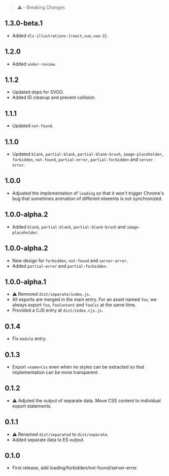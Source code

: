 > ⚠️ - Breaking Changes

## 1.3.0-beta.1

- Added `dls-illustrations-{react,vue,vue-3}`.

## 1.2.0

- Added `under-review`.

## 1.1.2

- Updated deps for SVGO.
- Added ID cleanup and prevent collision.

## 1.1.1

- Updated `not-found`.

## 1.1.0

- Updated `blank`, `partial-blank`, `partial-blank-brush`, `image-placeholder`, `forbidden`, `not-found`, `partial-error`, `partial-forbidden` and `server-error`.

## 1.0.0

- Adjusted the implementation of `loading` so that it won't trigger Chrome's bug that sometimes animation of different eleeents is not synchronized.

## 1.0.0-alpha.2

- Added `blank`, `partial-blank`, `partial-blank-brush` and `image-placeholder`.

## 1.0.0-alpha.2

- New design for `forbidden`, `not-found` and `server-error`.
- Added `partial-error` and `partial-forbidden`.

## 1.0.0-alpha.1

- ⚠️ Removed `dist/separate/index.js`.
- All exports are merged in the main entry. For an asset named `foo`, we always export `foo`, `fooContent` and `fooCss` at the same time.
- Provided a CJS entry at `dist/index.cjs.js`.

## 0.1.4

- Fix `module` entry.

## 0.1.3

- Export `<name>Css` even when no styles can be extracted so that implementation can be more transparent.

## 0.1.2

- ⚠️ Adjuted the output of separate data. Move CSS content to individual export statements.

## 0.1.1

- ⚠️ Renamed `dist/separated` to `dist/separate`.
- Added separate data to ES output.

## 0.1.0

- First release, add loading/forbidden/not-found/server-error.
